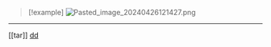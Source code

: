 

>[!example]
>![Pasted_image_20240426121427.png](/static/Pasted_image_20240426121427.png)

---
[[tar]] [dd](/obisdian_ntoes/notes_obsidian/Linux/dd.md)